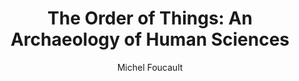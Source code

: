 ---
author: Michel Foucault
title: 'The Order of Things: An Archaeology of Human Sciences'
layout: book
link: false
---